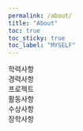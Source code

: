 ```yaml
---
permalink: /about/
title: "About"
toc: true
toc_sticky: true
toc_label: "MYSELF"
---
```


학력사항    
경력사항    
프로젝트    
활동사항    
수상사항    
장학사항    